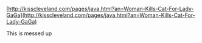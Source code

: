 <!--
id: 4621381126
link: http://jreed91.tumblr.com/post/4621381126/lady-kills-cat-for-gaga
slug: lady-kills-cat-for-gaga
date: Thu Apr 14 2011 20:13:21 GMT-0500 (CDT)
publish: 2011-04-014
tags: 
title: Lady kills cat for Gaga
-->


[http://kisscleveland.com/pages/java.html?an=Woman-Kills-Cat-For-Lady-GaGa](http://kisscleveland.com/pages/java.html?an=Woman-Kills-Cat-For-Lady-GaGa)

This is messed up

